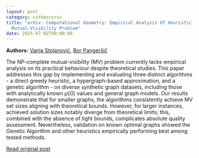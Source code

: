 ```yaml
---
layout: post
category: cstheoryrss
title: "arXiv: Computational Geometry: Empirical Analysis Of Heuristic and Approximation Algorithms for the The
  Mutual-Visibility Problem"
date: 2025-07-02T00:00:00
---
```


**Authors:** [Vanja Stojanović](https://dblp.uni-trier.de/search?q=Vanja+Stojanovi%C4%87), [Bor Pangeršič](https://dblp.uni-trier.de/search?q=Bor+Panger%C5%A1i%C4%8D)

The NP-complete mutual-visibility (MV) problem currently lacks empirical
analysis on its practical behaviour despite theoretical studies. This paper
addresses this gap by implementing and evaluating three distinct algorithms - a
direct greedy heuristic, a hypergraph-based approximation, and a genetic
algorithm - on diverse synthetic graph datasets, including those with
analytically known $\mu(G)$ values and general graph models. Our results
demonstrate that for smaller graphs, the algorithms consistently achieve MV set
sizes aligning with theoretical bounds. However, for larger instances, achieved
solution sizes notably diverge from theoretical limits; this, combined with the
absence of tight bounds, complicates absolute quality assessment. Nevertheless,
validation on known optimal graphs showed the Genetic Algorithm and other
heuristics empirically performing best among tested methods.

[Read original post](http://arxiv.org/abs/2507.01076v1)
